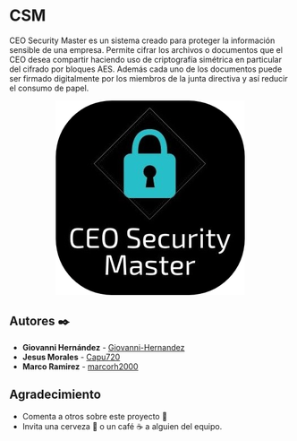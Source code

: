 # CSM
CEO Security Master es un sistema creado para proteger la información sensible de una empresa. Permite cifrar los archivos o documentos que el CEO desea compartir haciendo uso de criptografía simétrica en particular del cifrado por bloques AES. Además cada uno de los documentos puede ser firmado digitalmente por los miembros de la junta directiva y así reducir el consumo de papel.


<p align="center">
  <img width="338" height="347" src="https://raw.githubusercontent.com/Giovanni-Hernandez/CSM/master/Logo.png" alt="Logo CSM">
</p>


## Autores ✒️

* **Giovanni Hernández** - [Giovanni-Hernandez](https://github.com/Giovanni-Hernandez)
* **Jesus Morales** - [Capu720](https://github.com/Capu720)
* **Marco Ramirez** - [marcorh2000](https://github.com/marcorh2000)


## Agradecimiento
* Comenta a otros sobre este proyecto 📢
* Invita una cerveza 🍺 o un café ☕ a alguien del equipo. 
